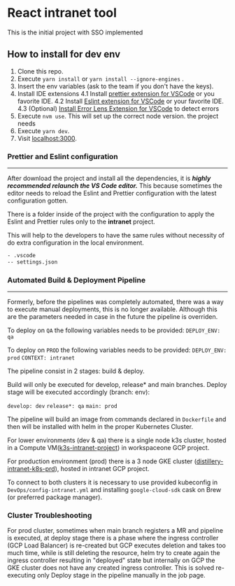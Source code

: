 # React intranet tool

This is the initial project with SSO implemented

## How to install for dev env

1. Clone this repo.
2. Execute `yarn install` or `yarn install --ignore-engines` .
3. Insert the env variables (ask to the team if you don't have the keys).
4. Install IDE extensions
   4.1 Install [prettier extension for VSCode](https://marketplace.visualstudio.com/items?itemName=esbenp.prettier-vscode 'prettier extension for VSC') or you favorite IDE.
   4.2 Install [Eslint extension for VSCode](https://marketplace.visualstudio.com/items?itemName=dbaeumer.vscode-eslint 'Eslint extension for VSCode') or your favorite IDE.
   4.3 (Optional) [Install Error Lens Extension for VSCode](https://marketplace.visualstudio.com/items?itemName=usernamehw.errorlens 'Install Error Lens Extension for VSCode') to detect errors
5. Execute `nvm use`. This will set up the correct node version. the project needs
6. Execute `yarn dev`.
7. Visit [localhost:3000](http://localhost:3000).

### Prettier and Eslint configuration

---

After download the project and install all the dependencies, it is **_highly recommended relaunch the VS Code editor._** This because sometimes the editor needs to reload the Eslint and Prettier configuration with the latest configuration gotten.

There is a folder inside of the project with the configuration to apply the Eslint and Prettier rules only to the **intranet** project.

This will help to the developers to have the same rules without necessity of do extra configuration in the local environment.

```sh
- .vscode
-- settings.json
```

### Automated Build & Deployment Pipeline

---
Formerly, before the pipelines was completely automated, there was a way to execute manual deployments, this is no longer available. Although this are the parameters needed in case in the future the pipeline is overriden.

To deploy on `QA` the following variables needs to be provided:
   `DEPLOY_ENV: qa`

To deploy on `PROD` the following variables needs to be provided:
   `DEPLOY_ENV: prod`
   `CONTEXT: intranet`

The pipeline consist in 2 stages: build & deploy.

Build will only be executed for develop, release* and main branches. Deploy stage will be executed accordingly (branch: env):

`develop: dev`
`release*: qa`
`main: prod`

The pipeline will build an image from commands declared in `Dockerfile` and then will be installed with helm in the proper Kubernetes Cluster.

For lower environments (dev & qa) there is a single node k3s cluster, hosted in a Compute VM([k3s-intranet-project](https://console.cloud.google.com/compute/instancesDetail/zones/us-central1-a/instances/k3s-intranet-project?project=dulcet-timing-350417 'k3s-intranet-project')) in workspaceone GCP project.

For production environment (prod) there is a 3 node GKE cluster ([distillery-intranet-k8s-prd](https://console.cloud.google.com/kubernetes/clusters/details/us-east1-b/distillery-intranet-k8s-prd/details?project=intranet-359916 'distillery-intranet-k8s-prd')), hosted in intranet GCP project.

To connect to both clusters it is necessary to use provided kubeconfig in `DevOps/config-intranet.yml` and installing `google-cloud-sdk` cask on Brew (or preferred package manager).

### Cluster Troubleshooting

For prod cluster, sometimes when main branch registers a MR and pipeline is executed, at deploy stage there is a phase where the ingress controller (GCP Load Balancer) is re-created but GCP executes deletion and takes too much time, while is still deleting the resource, helm try to create again the ingress controller resulting in "deployed" state but internally on GCP the GKE cluster does not have any created ingress controller. This is solved re-executing only Deploy stage in the pipeline manually in the job page.

